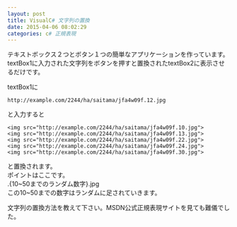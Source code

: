 ```yaml
---
layout: post
title: VisualC# 文字列の置換
date: 2015-04-06 08:02:29
categories: c# 正規表現
---
```

<!-- {% raw %} -->
<p>テキストボックス２つとボタン１つの簡単なアプリケーションを作っています。<br>
textBox1に入力された文字列をボタンを押すと置換されたtextBox2に表示させるだけです。</p>

<p>textBox1に</p>

<pre><code>http://example.com/2244/ha/saitama/jfa4w09f.12.jpg
</code></pre>

<p>と入力すると</p>

<pre><code>&lt;img src="http://example.com/2244/ha/saitama/jfa4w09f.10.jpg"&gt;
&lt;img src="http://example.com/2244/ha/saitama/jfa4w09f.13.jpg"&gt;
&lt;img src="http://example.com/2244/ha/saitama/jfa4w09f.22.jpg"&gt;
&lt;img src="http://example.com/2244/ha/saitama/jfa4w09f.24.jpg"&gt;
&lt;img src="http://example.com/2244/ha/saitama/jfa4w09f.30.jpg"&gt;
</code></pre>

<p>と置換されます。<br>
ポイントはここです。<br>
.{10~50までのランダム数字}.jpg<br>
この10~50までの数字はランダムに足されていきます。</p>

<p>文字列の置換方法を教えて下さい。MSDN公式正規表現サイトを見ても難儀でした。</p>
<!-- {% endraw %} -->
